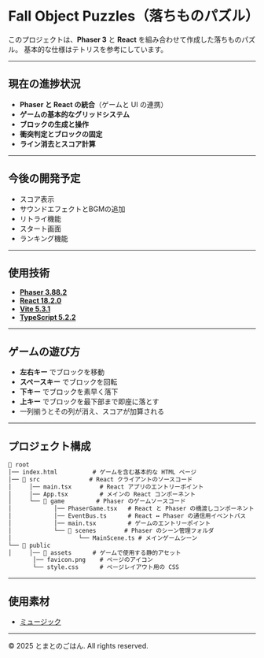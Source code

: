 # **Fall Object Puzzles（落ちものパズル）**

このプロジェクトは、**Phaser 3** と **React** を組み合わせて作成した落ちものパズル。
基本的な仕様はテトリスを参考にしています。

---

## **現在の進捗状況**

- **Phaser と React の統合**（ゲームと UI の連携）
- **ゲームの基本的なグリッドシステム**
- **ブロックの生成と操作**
- **衝突判定とブロックの固定**
- **ライン消去とスコア計算**

---

## **今後の開発予定**

- スコア表示
- サウンドエフェクトとBGMの追加
- リトライ機能
- スタート画面
- ランキング機能

---

## **使用技術**

- **[Phaser 3.88.2](https://github.com/phaserjs/phaser)**
- **[React 18.2.0](https://github.com/facebook/react)**
- **[Vite 5.3.1](https://github.com/vitejs/vite)**
- **[TypeScript 5.2.2](https://github.com/microsoft/TypeScript)**

---

## **ゲームの遊び方**

- **左右キー** でブロックを移動
- **スペースキー** でブロックを回転
- **下キー** でブロックを素早く落下
- **上キー** でブロックを最下部まで即座に落とす
- 一列揃うとその列が消え、スコアが加算される

---

## **プロジェクト構成**

```txt
📁 root
│── index.html          # ゲームを含む基本的な HTML ページ
│── 📁 src              # React クライアントのソースコード
│     │── main.tsx        # React アプリのエントリーポイント
│     │── App.tsx         # メインの React コンポーネント
│     └── 📁 game         # Phaser のゲームソースコード
│            │── PhaserGame.tsx   # React と Phaser の橋渡しコンポーネント
│            │── EventBus.ts      # React ↔ Phaser の通信用イベントバス
│            │── main.tsx         # ゲームのエントリーポイント
│            └── 📁 scenes        # Phaser のシーン管理フォルダ
│                   └── MainScene.ts # メインゲームシーン
└── 📁 public
│     │── 📁 assets      # ゲームで使用する静的アセット
       │── favicon.png    # ページのアイコン
       └── style.css      # ページレイアウト用の CSS
```

---

## **使用素材**

- [ミュージック](https://archive.org/details/TetrisThemeMusic)

---

&copy; 2025 とまとのごはん. All rights reserved.
